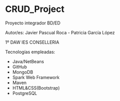 # CRUD_Project

Proyecto integrador BD/ED

Autor/es:
Javier Pascual Roca - Patricia García López

1º DAW IES CONSELLERIA

Tecnologías empleadas:

- Java/NetBeans
- GitHub
- MongoDB
- Spark Web Framework
- Maven
- HTML&CSS(Bootstrap)
- PostgreSQL





